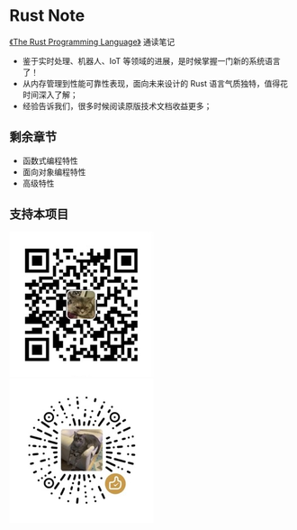 # Rust Note

[《The Rust Programming Language》](https://doc.rust-lang.org/stable/book/) 通读笔记

- 鉴于实时处理、机器人、IoT 等领域的进展，是时候掌握一门新的系统语言了！
- 从内存管理到性能可靠性表现，面向未来设计的 Rust 语言气质独特，值得花时间深入了解；
- 经验告诉我们，很多时候阅读原版技术文档收益更多；

## 剩余章节

- 函数式编程特性
- 面向对象编程特性
- 高级特性

## 支持本项目

![alipay](https://raw.githubusercontent.com/neatfx/donation/master/alipay.jpeg)
![wechat-pay](https://raw.githubusercontent.com/neatfx/donation/master/wechat-pay.jpeg)
